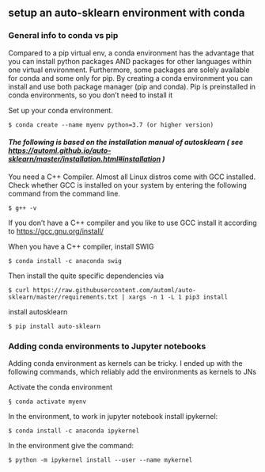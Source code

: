 ## setup an auto-sklearn environment with conda

### General info to conda vs pip
Compared to a pip virtual env, a conda environment has the advantage that you can install python packages AND packages for other languages within one virtual environment. Furthermore, some packages are solely available for conda and some only for pip. By creating a conda environment you can install and use both package manager (pip and conda).
Pip is preinstalled in conda environments, so you don’t need to install it


Set up your conda environment.
```
$ conda create --name myenv python=3.7 (or higher version)  
```  

#### _The following is based on the installation manual of autosklearn ( see https://automl.github.io/auto-sklearn/master/installation.html#installation )_

You need a C++ Compiler. Almost all Linux distros come with GCC installed. Check whether GCC is installed on your system by entering the following command from the command line.
```
$ g++ -v
```

If you don’t have a C++ compiler and you like to use GCC install it according to https://gcc.gnu.org/install/

When you have a C++ compiler,  install SWIG
```
$ conda install -c anaconda swig
```
Then install the quite specific dependencies via
```
$ curl https://raw.githubusercontent.com/automl/auto-sklearn/master/requirements.txt | xargs -n 1 -L 1 pip3 install
```

install autosklearn
```
$ pip install auto-sklearn
```

### Adding conda environments to Jupyter notebooks
Adding conda environment as kernels can be tricky. I ended up with the following commands, which reliably add the environments as kernels to JNs

Activate the conda environment
```
§ conda activate myenv
```
In the environment, to work in jupyter notebook install ipykernel:
```
$ conda install -c anaconda ipykernel
```

In the environment give the command:
```
$ python -m ipykernel install --user --name mykernel
```
